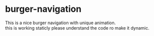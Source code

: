 # burger-navigation

This is a nice burger navigation with unique animation. <br/>
this is working staticly please understand the code ro make it dynamic.
